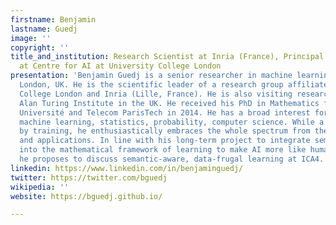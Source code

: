 ```yaml
---
firstname: Benjamin
lastname: Guedj
image: ''
copyright: ''
title_and_institution: Research Scientist at Inria (France), Principal Research Fellow
  at Centre for AI at University College London
presentation: 'Benjamin Guedj is a senior researcher in machine learning, based in
  London, UK. He is the scientific leader of a research group affiliated with University
  College London and Inria (Lille, France). He is also visiting researcher at the
  Alan Turing Institute in the UK. He received his PhD in Mathematics from Sorbonne
  Université and Telecom ParisTech in 2014. He has a broad interest for science, including
  machine learning, statistics, probability, computer science. While a theoretician
  by training, he enthusiastically embraces the whole spectrum from theory to algorithms
  and applications. In line with his long-term project to integrate semantical representations
  into the mathematical framework of learning to make AI more like human intelligence,
  he proposes to discuss semantic-aware, data-frugal learning at ICA4. '
linkedin: https://www.linkedin.com/in/benjaminguedj/
twitter: https://twitter.com/bguedj
wikipedia: ''
website: https://bguedj.github.io/

---
```

